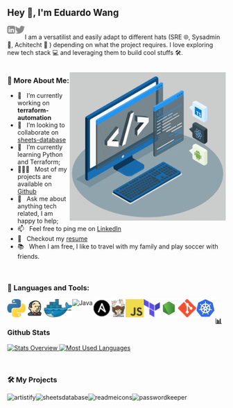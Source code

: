 ## Hey 👋, I'm Eduardo Wang
<a href='https://www.linkedin.com/in/eduardo-wang/'><img align='left' alt="linkedin" src="https://raw.githubusercontent.com/ebwang/ebwang/main/images/linkedin.svg" height='18px'/></a>
<a href='https://twitter.com/ebwang'><img align='left' alt="twitter" src="https://raw.githubusercontent.com/ebwang/ebwang/main/images/twitter.svg" height='18px'/></a>
<br/>
I am a versatilist and easily adapt to different hats (SRE 🌐, Sysadmin 📱, Achitecht 🤖 ) depending on what the project requires. I love exploring new tech stack 💻 and leveraging them to build cool stuffs 🛠️. 
<br/>
<br/>

<img align="right" alt="GIF" src="https://github.com/ebwang/ebwang/blob/main/images/techstack.gif" width="360px"/>
  
### 🧐 More About Me:

- 🔭 &nbsp; I’m currently working on **terraform-automation**
- 🤝 &nbsp; I’m looking to collaborate on [sheets-database](https://github.com/ebang/sheets-database)
- 🌱 &nbsp; I’m currently learning Python and Terraform; 
- 👨🏻‍💻 &nbsp; Most of my projects are available on [Github](https://github.com/ebwang?tab=repositories)
- 💬 &nbsp; Ask me about anything tech related, I am happy to help;
- 📫 &nbsp; Feel free to ping me on [LinkedIn](https://www.linkedin.com/in/eduardo-wang/)
- 📝 &nbsp; Checkout my [resume](https://drive.google.com)
- 📚 &nbsp; When I am free, I like to travel with my family and play soccer with friends. 

<br>

### 🔨 Languages and Tools:
<a href="https://www.python.org" target="_blank"><img align="left" alt="Python" height ="42px" src="https://github.com/ebwang/ebwang/blob/main/icons/python.png"></a>
<a href="https://www.jenkins.io" target="_blank"> <img align="left" alt="Jenkins" height ="42px" src="https://github.com/ebwang/ebwang/blob/main/icons/jenkins.png"> </a>
<a href="https://www.docker.com" target="_blank"><img align="left" alt="Docker" height ="42px" src="https://github.com/ebwang/ebwang/blob/main/icons/docker.png"></a>
<a href="https://www.java.com" target="_blank"><img align="left" alt="Java" height ="42px" src="https://raw.githubusercontent.com/rahul-jha98/github_readme_icons/main/language_and_tools/square/java/java.svg"></a>
<a href="https://www.ansible.com/" target="_blank"> <img align="left" src="https://github.com/ebwang/ebwang/blob/main/icons/ansible.png" alt="Ansible" height ="42px"/> </a>
<a href="https://docs.docker.com/compose/" target="_blank"> <img align="left" src="https://github.com/ebwang/ebwang/blob/main/icons/composer.png" alt="Composer" height ="42px"/> </a>
<a href="https://developer.mozilla.org/en-US/docs/Web/JavaScript" target="_blank"> <img align="left" alt="JavaScript" height ="42px"  src="https://github.com/ebwang/ebwang/blob/main/icons/javascript.png"> </a>
<a href="https://www.terraform.io/" target="_blank"><img align="left" alt="Terraform" height ="42px" src="https://github.com/ebwang/ebwang/blob/main/icons/terraform.png"></a>
<a href="https://nodejs.org" target="_blank"><img align="left" alt="Node.js" height ="42px" src="https://github.com/ebwang/ebwang/blob/main/icons/node.svg"></a>
<a href="https://git-scm.com/" target="_blank"> <img src="https://github.com/ebwang/ebwang/blob/main/icons/git.png" align="left" alt="git" height='42px'/> </a>
<a href="https://kubernetes.io/" target="_blank"> <img src="https://github.com/ebwang/ebwang/blob/main/icons/kubernetes.png" align="left" alt="Kubernetes" height='42px'/> </a>


<br>


### 📊 Github Stats
<a href='https://github.com/ebwang/github-stats-transparent'>
  
![Stats Overview](https://raw.githubusercontent.com/ebwang/github-stats-transparent/output/generated/overview.svg)
![Most Used Languages](https://raw.githubusercontent.com/ebwang/github-stats-transparent/output/generated/languages.svg)

</a>

<br>

### 🛠️ My Projects
<a href="https://github.com/rahul-jha98/Artistify.ai" target="_blank"> <img alt="artistify" src="./projects/artistify.svg" height="68" align="left"> </a>
<a href="https://github.com/rahul-jha98/sheets-database" target="_blank"> <img alt="sheetsdatabase" src="./projects/sheetsdatabase.svg"  height="68" align="left"> </a>
<a href="https://github.com/rahul-jha98/README_icons" target="_blank"> <img alt="readmeicons" src="./projects/readmeicons.svg" height="68" align="left"> </a>
<a href="https://github.com/rahul-jha98/PasswordKeeper" target="_blank"> <img alt="passwordkeeper" src="./projects/passwordkeeper.svg" height="68" align="left"> </a>
